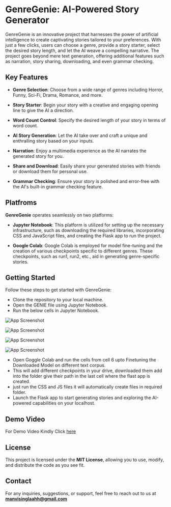 
# GenreGenie: AI-Powered Story Generator

GenreGenie is an innovative project that harnesses the power of artificial intelligence to create captivating stories tailored to your preferences. With just a few clicks, users can choose a genre, provide a story starter, select the desired story length, and let the AI weave a compelling narrative. The project goes beyond mere text generation, offering additional features such as narration, story sharing, downloading, and even grammar checking.


## Key Features
* **Genre Selection**: Choose from a wide range of genres including Horror, Funny, Sci-Fi, Drama, Romance, and more.

* **Story Starter**: Begin your story with a creative and engaging opening line to give the AI a direction.

* **Word Count Control**: Specify the desired length of your story in terms of word count.

* **AI Story Generation**: Let the AI take over and craft a unique and enthralling story based on your inputs.

* **Narration**: Enjoy a multimedia experience as the AI narrates the generated story for you.

* **Share and Download**: Easily share your generated stories with friends or download them for personal use.

* **Grammar Checking**: Ensure your story is polished and error-free with the AI's built-in grammar checking feature.
## Platfroms
**GenreGenie** operates seamlessly on two platforms:

* **Jupyter Notebook**: This platform is utilized for setting up the necessary infrastructure, such as downloading the required libraries, incorporating CSS and JavaScript files, and creating the Flask app to run the project.

* **Google Colab**: Google Colab is employed for model fine-tuning and the creation of various checkpoints specific to different genres. These checkpoints, such as run1, run2, etc., aid in generating genre-specific stories.
## Getting Started
Follow these steps to get started with GenreGenie:

* Clone the repository to your local machine.
* Open the GENIE file using Jupyter Notebook.
* Run the below cells in Jupyter Notebook.
  
![App Screenshot](https://i.ibb.co/sJXjdvz/image.png)

![App Screenshot](https://i.ibb.co/F6d2Scf/image.png)

![App Screenshot](https://i.ibb.co/DRgQrg7/image.png)

![App Screenshot](https://i.ibb.co/XjVPDy1/image.png)

* Open Goggle Colab and run the cells from cell 6 upto Finetuning the Downloaded Model on different text corpus.
* This will add different checkpoints in your drive, downloaded them add into the folder give their path in the last cell where the flast app is created.
* just run the CSS and JS files it will automatically create files in required folder.
* Launch the Flask app to start generating stories and exploring the AI-powered capabilities on your localhost.
## Demo Video
For Demo Video Kindly Click [here](https://drive.google.com/file/d/1gFVqNO-7xRL2vF6reKMgZvLTNl1WeuPw/view?usp=sharing)
## License
This project is licensed under the **MIT License**, allowing you to use, modify, and distribute the code as you see fit.
## Contact
For any inquiries, suggestions, or support, feel free to reach out to us at **manvisinglaahh@gmail.com**
